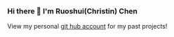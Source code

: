 ### Hi there 👋 I'm Ruoshui(Christin) Chen

<!--
**Ilite-Kiriya/Ilite-Kiriya** is a ✨ _special_ ✨ repository because its `README.md` (this file) appears on your GitHub profile.

-->
View my personal [git hub account](https://github.com/ChristinChen233) for my past projects!
